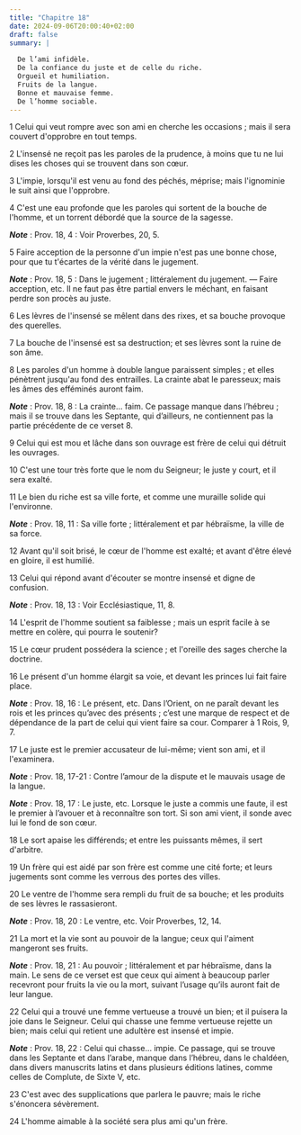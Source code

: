 ```yaml
---
title: "Chapitre 18"
date: 2024-09-06T20:00:40+02:00
draft: false
summary: |
  
  De l’ami infidèle.
  De la confiance du juste et de celle du riche.
  Orgueil et humiliation.
  Fruits de la langue.
  Bonne et mauvaise femme.
  De l’homme sociable.
---
```



1 Celui qui veut rompre avec son ami en cherche les occasions ; mais il sera couvert d'opprobre en tout temps.


2 L'insensé ne reçoit pas les paroles de la prudence, à moins que tu ne lui dises les choses qui se trouvent dans son cœur.


3 L'impie, lorsqu'il est venu au fond des péchés, méprise; mais l'ignominie le suit ainsi que l'opprobre.


4 C'est une eau profonde que les paroles qui sortent de la bouche de l'homme, et un torrent débordé que la source de la sagesse.

***Note*** :  Prov. 18, 4 : Voir Proverbes, 20, 5.


5 Faire acception de la personne d'un impie n'est pas une bonne chose, pour que tu t'écartes de la vérité dans le jugement.

***Note*** :  Prov. 18, 5 : Dans le jugement ; littéralement du jugement. ― Faire acception, etc. Il ne faut pas être partial envers le méchant, en faisant perdre son procès au juste.


6 Les lèvres de l'insensé se mêlent dans des rixes, et sa bouche provoque des querelles.


7 La bouche de l'insensé est sa destruction; et ses lèvres sont la ruine de son âme.


8 Les paroles d'un homme à double langue paraissent simples ; et elles pénètrent jusqu'au fond des entrailles.
La crainte abat le paresseux; mais les âmes des efféminés auront faim.

***Note*** :  Prov. 18, 8 : La crainte… faim. Ce passage manque dans l’hébreu ; mais il se trouve dans les Septante, qui d’ailleurs, ne contiennent pas la partie précédente de ce verset 8.


9 Celui qui est mou et lâche dans son ouvrage est frère de celui qui détruit les ouvrages.


10 C'est une tour très forte que le nom du Seigneur; le juste y court, et il sera exalté.


11 Le bien du riche est sa ville forte, et comme une muraille solide qui l'environne.

***Note*** :  Prov. 18, 11 : Sa ville forte ; littéralement et par hébraïsme, la ville de sa force.


12 Avant qu'il soit brisé, le cœur de l'homme est exalté; et avant d'être élevé en gloire, il est humilié.


13 Celui qui répond avant d'écouter se montre insensé et digne de confusion.

***Note*** :  Prov. 18, 13 : Voir Ecclésiastique, 11, 8.


14 L'esprit de l'homme soutient sa faiblesse ; mais un esprit facile à se mettre en colère, qui pourra le soutenir?


15 Le cœur prudent possédera la science ; et l'oreille des sages cherche la doctrine.


16 Le présent d'un homme élargit sa voie, et devant les princes lui fait faire place.

***Note*** :  Prov. 18, 16 : Le présent, etc. Dans l’Orient, on ne paraît devant les rois et les princes qu’avec des présents ; c’est une marque de respect et de dépendance de la part de celui qui vient faire sa cour. Comparer à 1 Rois, 9, 7.


17 Le juste est le premier accusateur de lui-même; vient son ami, et il l'examinera.

***Note*** :  Prov. 18, 17-21 : Contre l’amour de la dispute et le mauvais usage de la langue.

***Note*** :  Prov. 18, 17 : Le juste, etc. Lorsque le juste a commis une faute, il est le premier à l’avouer et à reconnaître son tort. Si son ami vient, il sonde avec lui le fond de son cœur.


18 Le sort apaise les différends; et entre les puissants mêmes, il sert d'arbitre.


19 Un frère qui est aidé par son frère est comme une cité forte; et leurs jugements sont comme les verrous des portes des villes.


20 Le ventre de l'homme sera rempli du fruit de sa bouche; et les produits de ses lèvres le rassasieront.

***Note*** :  Prov. 18, 20 : Le ventre, etc. Voir Proverbes, 12, 14.


21 La mort et la vie sont au pouvoir de la langue; ceux qui l'aiment mangeront ses fruits.

***Note*** :  Prov. 18, 21 : Au pouvoir ; littéralement et par hébraïsme, dans la main. Le sens de ce verset est que ceux qui aiment à beaucoup parler recevront pour fruits la vie ou la mort, suivant l’usage qu’ils auront fait de leur langue.


22 Celui qui a trouvé une femme vertueuse a trouvé un bien; et il puisera la joie dans le Seigneur.
Celui qui chasse une femme vertueuse rejette un bien; mais celui qui retient une adultère est insensé et impie.

***Note*** :  Prov. 18, 22 : Celui qui chasse… impie. Ce passage, qui se trouve dans les Septante et dans l’arabe, manque dans l’hébreu, dans le chaldéen, dans divers manuscrits latins et dans plusieurs éditions latines, comme celles de Complute, de Sixte V, etc.


23 C'est avec des supplications que parlera le pauvre; mais le riche s'énoncera sévèrement.


24 L'homme aimable à la société sera plus ami qu'un frère.

